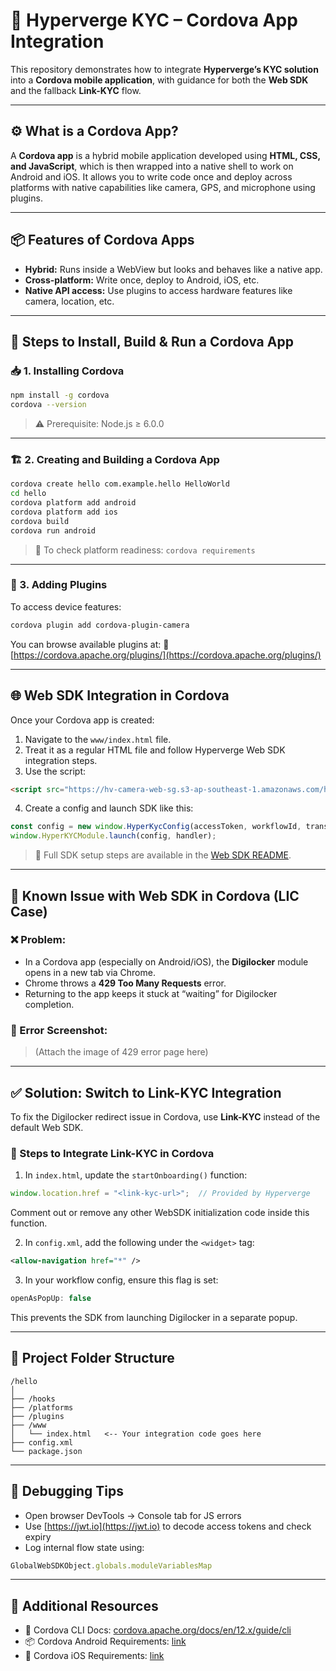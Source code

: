 # 📱 Hyperverge KYC – Cordova App Integration

This repository demonstrates how to integrate **Hyperverge’s KYC solution** into a **Cordova mobile application**, with guidance for both the **Web SDK** and the fallback **Link-KYC** flow.

---

## ⚙️ What is a Cordova App?

A **Cordova app** is a hybrid mobile application developed using **HTML, CSS, and JavaScript**, which is then wrapped into a native shell to work on Android and iOS. It allows you to write code once and deploy across platforms with native capabilities like camera, GPS, and microphone using plugins.

---

## 📦 Features of Cordova Apps

* **Hybrid:** Runs inside a WebView but looks and behaves like a native app.
* **Cross-platform:** Write once, deploy to Android, iOS, etc.
* **Native API access:** Use plugins to access hardware features like camera, location, etc.

---

## 🧱 Steps to Install, Build & Run a Cordova App

### 📥 1. Installing Cordova

```bash
npm install -g cordova
cordova --version
```

> ⚠️ Prerequisite: Node.js ≥ 6.0.0

---

### 🏗️ 2. Creating and Building a Cordova App

```bash
cordova create hello com.example.hello HelloWorld
cd hello
cordova platform add android
cordova platform add ios
cordova build
cordova run android
```

> 🧪 To check platform readiness:
> `cordova requirements`

---

### 🧩 3. Adding Plugins

To access device features:

```bash
cordova plugin add cordova-plugin-camera
```

You can browse available plugins at:
🔗 [https://cordova.apache.org/plugins/](https://cordova.apache.org/plugins/)

---

## 🌐 Web SDK Integration in Cordova

Once your Cordova app is created:

1. Navigate to the `www/index.html` file.
2. Treat it as a regular HTML file and follow Hyperverge Web SDK integration steps.
3. Use the script:

```html
<script src="https://hv-camera-web-sg.s3-ap-southeast-1.amazonaws.com/hyperverge-web-sdk@<SDK_VERSION>/src/sdk.min.js"></script>
```

4. Create a config and launch SDK like this:

```js
const config = new window.HyperKycConfig(accessToken, workflowId, transactionId);
window.HyperKYCModule.launch(config, handler);
```

> 📝 Full SDK setup steps are available in the [Web SDK README](https://github.com/SolutionsTeamHV/HyperKYC_Sample_Apps/blob/main/Web_SDK/README.md).

---

## 🛑 Known Issue with Web SDK in Cordova (LIC Case)

### ❌ Problem:

* In a Cordova app (especially on Android/iOS), the **Digilocker** module opens in a new tab via Chrome.
* Chrome throws a **429 Too Many Requests** error.
* Returning to the app keeps it stuck at “waiting” for Digilocker completion.

### 📸 Error Screenshot:

> (Attach the image of 429 error page here)

---

## ✅ Solution: Switch to Link-KYC Integration

To fix the Digilocker redirect issue in Cordova, use **Link-KYC** instead of the default Web SDK.

### 🔁 Steps to Integrate Link-KYC in Cordova

1. In `index.html`, update the `startOnboarding()` function:

```js
window.location.href = "<link-kyc-url>";  // Provided by Hyperverge
```

Comment out or remove any other WebSDK initialization code inside this function.

2. In `config.xml`, add the following under the `<widget>` tag:

```xml
<allow-navigation href="*" />
```

3. In your workflow config, ensure this flag is set:

```js
openAsPopUp: false
```

This prevents the SDK from launching Digilocker in a separate popup.

---

## 📂 Project Folder Structure

```
/hello
│
├── /hooks
├── /platforms
├── /plugins
├── /www
│   └── index.html   <-- Your integration code goes here
├── config.xml
└── package.json
```

---

## 🧪 Debugging Tips

* Open browser DevTools → Console tab for JS errors
* Use [https://jwt.io](https://jwt.io) to decode access tokens and check expiry
* Log internal flow state using:

```js
GlobalWebSDKObject.globals.moduleVariablesMap
```

---

## 🔗 Additional Resources

* 📖 Cordova CLI Docs: [cordova.apache.org/docs/en/12.x/guide/cli](https://cordova.apache.org/docs/en/12.x-2025.01/guide/cli/index.html)
* 📦 Cordova Android Requirements: [link](https://cordova.apache.org/docs/en/12.x-2025.01/guide/platforms/android/index.html#requirements-and-support)
* 📱 Cordova iOS Requirements: [link](https://cordova.apache.org/docs/en/12.x-2025.01/guide/platforms/ios/index.html#requirements-and-support)

